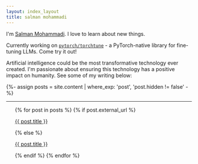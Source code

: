 ```yaml
---
layout: index_layout
title: salman mohammadi
---
```


I'm&nbsp;[Salman Mohammadi](https://www.linkedin.com/in/salman-m-a541a6152/). I love to learn about new things.

<!-- {: class="centered-text"} -->

Currently working on [`pytorch/torchtune`](https://github.com/pytorch/torchtune) - a PyTorch-native library for fine-tuning LLMs. Come try it out! 

<!-- {: class="centered-text"} -->

Artificial intelligence could be the most transformative technology ever created. I'm passionate about ensuring this technology has a positive impact on humanity. See some of my writing below:

<!-- {: class="centered-text"} -->

{%- assign posts = site.content | where_exp: 'post', 'post.hidden != false' -%}

<hr class="contrast footer-hr">
  <div class="post-list">
    <ul class="content-listing">
      {% for post in posts %}
        {% if post.external_url %}
            <a class="posting-list" href="{{ post.external_url }}" target="_blank">
              <p class="posting-list">{{ post.title }}</p>
            </a>
          {% else %}    
            <a class="posting-list" href="{{ post.url | prepend: site.baseurl }}"><p class="posting-list">{{ post.title }}</p></a>
        {% endif %}
      {% endfor %}
        <br>
    </ul>
</div>
